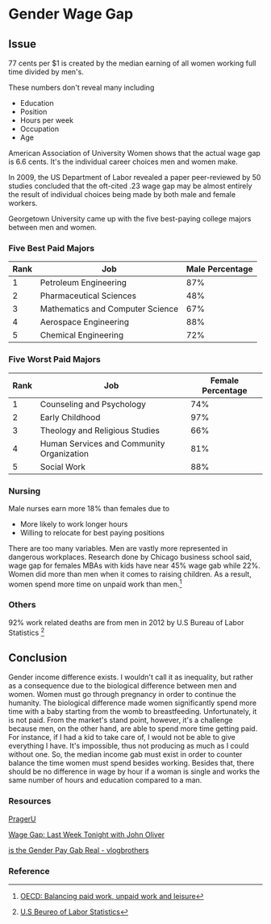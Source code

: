 # Gender Wage Gap

## Issue
77 cents per $1 is created by the median earning of all women working full time divided by men's.

These numbers don't reveal many including
 - Education
 - Position
 - Hours per week
 - Occupation
 - Age

American Association of University Women shows that the actual wage gap is 6.6 cents. It's the individual career choices men and women make.

In 2009, the US Department of Labor revealed a paper peer-reviewed by 50 studies concluded that the oft-cited .23 wage gap may be almost entirely the result of individual choices being made by both male and female workers.

Georgetown University came up with the five best-paying college majors between men and women.

### Five Best Paid Majors
| Rank | Job | Male Percentage |
| --- | --- | --- |
| 1 | Petroleum Engineering | 87% |
| 2 | Pharmaceutical Sciences | 48% |
| 3 | Mathematics and Computer Science | 67% |
| 4 | Aerospace Engineering | 88% |
| 5 | Chemical Engineering | 72% |


### Five Worst Paid Majors
| Rank | Job | Female Percentage |
| --- | --- | --- |
| 1 | Counseling and Psychology | 74% |
| 2 | Early Childhood | 97% |
| 3 |  Theology and Religious Studies |66% |
| 4 | Human Services and Community Organization | 81% |
| 5 | Social Work | 88% |

### Nursing
Male nurses earn more 18% than females due to
 - More likely to work longer hours
 - Willing to relocate for best paying positions

There are too many variables. Men are vastly more represented in dangerous workplaces. Research done by Chicago business school said, wage gap for females MBAs with kids have near 45% wage gab while 22%. Women did more than men when it comes to raising children. As a result, women spend more time on unpaid work than men.[^1]

### Others
92% work related deaths are from men in 2012 by U.S Bureau of Labor Statistics [^2]

## Conclusion
Gender income difference exists. I wouldn't call it as inequality, but rather as a consequence due to the biological difference between men and women. Women  must go through pregnancy in order to continue the humanity. The biological difference made women significantly spend more time with a baby starting from the womb to breastfeeding. Unfortunately, it is not paid. From the market's stand point, however, it's a challenge because men, on the other hand, are able to spend more time getting paid. For instance, if I had a kid to take care of, I would not be able to give everything I have. It's impossible, thus not producing as much as I could without one. So, the median income gab must exist in order to counter balance the time women must spend besides working. Besides that, there should be no difference in wage by hour if a woman is single and works the same number of hours and education compared to a man.

### Resources
[PragerU](https://www.youtube.com/watch?v=QcDrE5YvqTs)

[Wage Gap: Last Week Tonight with John Oliver](https://www.youtube.com/watch?v=PsB1e-1BB4Y)

[is the Gender Pay Gab Real - vlogbrothers](https://www.youtube.com/watch?v=it0EYBBl5LI)


### Reference
[^1]: [OECD: Balancing paid work, unpaid work and leisure](http://www.oecd.org/gender/data/balancingpaidworkunpaidworkandleisure.htm)

[^2]: [U.S Beureo of Labor Statistics](https://www.bls.gov/iif/oshwc/cfoi/cfch0011.pdf)
